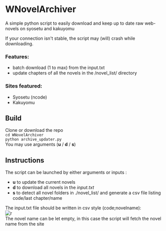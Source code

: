 # WNovelArchiver
A simple python script to easily download and keep up to date raw web-novels on syosetu and kakuyomu

If your connection isn't stable, the script may (will) crash while downloading.
### Features:
* batch download (1 to max) from the input.txt
* update chapters of all the novels in the /novel_list/ directory

### Sites featured:
* Syosetu (ncode)
* Kakuyomu


## Build
Clone or download the repo  <br>
<code>cd WNovelArchiver</code><br>
<code>python archive_updater.py</code><br>
You may use arguments (<b>u</b> / <b>d</b> / <b>s</b>)


## Instructions
The script can be launched by either arguments or inputs :
* <b>u</b> to update the current novels
* <b>d</b> to download all novels in the <i>input.txt</i>
* <b>s</b> to detect all novel folders in ./novel_list/ and generate a csv file listing code/last chapter/name

The input.txt file should be written in csv style (code;novelname):<br>
![r](https://image.prntscr.com/image/9VS7bCmcSSmdOlt02XcXmg.png)<br>The novel name can be let empty, in this case the script will fetch the novel name from the site<br><br>
